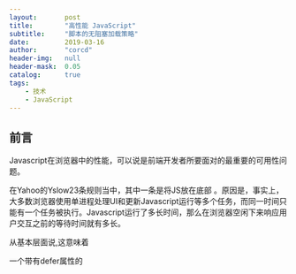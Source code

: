 ```yaml
---
layout:       post
title:        "高性能 JavaScript"
subtitle:     "脚本的无阻塞加载策略"
date:         2019-03-16
author:       "corcd"
header-img:   null
header-mask:  0.05
catalog:      true
tags:
    - 技术
    - JavaScript
---
```

## 前言
Javascript在浏览器中的性能，可以说是前端开发者所要面对的最重要的可用性问题。

在Yahoo的Yslow23条规则当中，其中一条是将JS放在底部 。原因是，事实上，大多数浏览器使用单进程处理UI和更新Javascript运行等多个任务，而同一时间只能有一个任务被执行。Javascript运行了多长时间，那么在浏览器空闲下来响应用户交互之前的等待时间就有多长。　

从基本层面说,这意味着<script>标签的出现使整个页面因脚本解析、运行而出现等待。不论实际的 JavaScript 代码是内联的还是包含在一个不相干的外部文件中,页面下载和解析过程必须停下,等待脚本 完成这些处理,然后才能继续。这是页面生命周期必不可少的部分,因为脚本可能在运行过程中修改页面 内容。典型的例子是 document.write()函数,例如:

```
<html>
  <head>
    <title>Script Example</title>
  </head> 
  
  <body>
     <p>
        <script type="text/javascript">
           document.write("The date is " + (new Date()).toDateString());
        </script> 
     </p>
  </body> 
</html>  　
```
当浏览器遇到一个<script>标签时,正如上面 HTML 页面中那样,无法预知 JavaScript 是否在<p>标签中 添加内容。因此,浏览器停下来,运行此 JavaScript 代码,然后再继续解析、翻译页面。同样的事情发生 在使用 src 属性加载 JavaScript 的过程中。浏览器必须首先下载外部文件的代码,这要占用一些时间,然后 解析并运行此代码。此过程中,页面解析和用户交互是被完全阻塞的。 　　

因为脚本阻塞其他页面资源的下载过程,所以推荐的办法是:将所有<script>标签放在尽可能接近<body> 标签底部的位置,尽量减少对整个页面下载的影响。例如:
```
<html>
  <head>
    <title>Script Example</title>
    <link rel="stylesheet" type="text/css" href="styles.css"> 
  </head>
  
  <body>
    <p>Hello world!</p>
    <-- Example of recommended script positioning --> 
      <script type="text/javascript" src="file1.js"></script> 
      <script type="text/javascript" src="file2.js"></script> 
      <script type="text/javascript" src="file3.js"></script>
  </body> 
</html>
```
此代码展示了所推荐的<script>标签在 HTML 文件中的位置。尽管脚本下载之间互相阻塞,但页面已经 下载完成并且显示在用户面前了,进入页面的速度不会显得太慢。这就是上面提到的将JS放到底部。

另外，Yahoo! 为他的“Yahoo! 用户接口(Yahoo! User Interface,YUI)”库创建一个“联合句柄”,这是通过他 们的“内容投递网络(Content Delivery Network,CDN)”实现的。任何一个网站可以使用一个“联合句柄”URL 指出包含 YUI 文件包中的哪些文件。例如,下面的 URL 包含两个文件: 　　
```
<script type="text/javascript" src="http://yui.yahooapis.com/combo?2.7.0/build/yahoo/yahoo-min.js&2.7.0/build/event/event-min.js"></script> 
```
此 URL 调用 2.7.0 版本的 yahoo-min.js 和 event-min.js 文件。这些文件在服务器上是两个分离的文件,但是 当服务器收到此 URL 请求时,两个文件将被合并在一起返回给客户端。通过这种方法,就不再需要两个 <script>标签(每个标签加载一个文件),一个<script>标签就可以加载他们。这是在HTML页面包含多个外部Javascript的最佳方法。

 

## Noblocking Scripts 非阻塞脚本

上述是页面初始状态包含多个Javascript脚本加载的最佳方法。Javascript倾向于阻塞浏览器某些处理过程，如http请求和界面刷新，这是开发者面临的最显著性能问题。保持Javascript文件短小，并限制http请求的数量，只是创建反应迅速的网页应用第一步。

但诸如大型网页有大量的Js代码，保持源码短小并不总是一种最佳选择。So，非阻塞脚本应运而生，我们需要的是向页面中逐步添加javascript，某种程度上而言不会阻塞浏览器。

而非阻塞脚本的关键在于，等页面完成加载之后，再加载Javascript源码，这意味着在window的load事件发出之后开始下载代码。

相关解释：　　

　　window 的load事件只会在页面载入完毕后触发一次且仅一次。

　　window.onload=function(){}必须等待网页中所有的内容加载完毕后 ( 包括元素的所有关联文件，例如图片 ) 才能执行，即Javascript此时才可以访问页面中的任何元素。

如下述几种方法：

#### Deferred Scripts 延期脚本

Html4为<script>标签定义了一个扩展属性：defer。

这个defer属性指明元素中所包含的脚本不打算修改DOM，因此代码可以稍后执行。defer属性只被Internet Explorer 4+和Firefox 3.5+支持，它不是一个理想的跨浏览器解决方案。在其他浏览器上，defer属性将被忽略。所以，<script>标签会按照正常默认方式处理，即是会造成阻塞。如果得到各个主流浏览器的支持，这仍是一种有效的解决方式。

<script type="text/javascript" src="file1.js" defer></script>
一个带有defer属性的<script>标签可以放置在文档的任何位置，它会在被解析时启动下载，直到DOM加载完成（在onload事件句柄被调用之前）。当一个defer的Javascript文件被下载时，它不会阻塞浏览器的其他处理过程，所以这些文件可以与其他资源一起并行下载。

可以使用下述代码测试浏览器是否支持defer属性：

```
<html>
  <head>
    <title>Script Defer Example</title>
  </head> 
 
  <body>
    <script defer> alert("defer");</script> 
    <script> alert("script"); </script> 
    <script> window.onload = function(){ alert("load");}; </script>
  </body> 
</html>
```

如果浏览器不支持defer，那么弹出的对话框的顺序是“defer”，“script”，“load”。
如果浏览器支持defer，那么弹出的对话框的顺序是“script”，“load”，“defer”。

　
HTML5新增了一个async属性，对比defer与async的异同：

> 相同之处：
- 加载文件时不阻塞页面渲染
- 使用这两个属性的脚本中不能调用document.write方法
- 有脚本的onload的事件回调

> 区别点：
- html的版本  html4.0中定义了defer；html5.0中定义了async
- 执行时刻：每一个async属性的脚本都在它下载结束之后立刻执行，同时会在window的load事件之前执行。所以就有可能出现脚本执行顺序被打乱的情况；每一个defer属性的脚本都是在页面解析完毕之后，按照原本的顺序执行，同时会在document的　　 DOMContentLoaded之前执行。


#### Dynamic Script Elements 动态脚本元素 

DOM允许我们使用Javascript动态创建HTML的几乎所有文档内容，一个新的<script>元素可以非常容易的通过标准DOM创建：
```
var script = document.createElement ("script");
script.type = "text/javascript";
script.src = "file1.js"; 
document.body.appendChild(script);
```
新的<script>元素加载file1.js源文件。此文件当元素添加到页面后立刻开始下载。此技术的重点在于：无论在何处启动下载，文件的下载和运行都不会阻塞其他页面处理过程。

当文件使用动态脚本节点下载时，返回的代码通常立即执行（除了Firefox和Opera，它们将等待此前的所有动态脚本节点执行完毕）。

大多数情况下，我们希望调用一个函数就可以实现Javascript文件的动态下载。下面的函数封装实现了标准实现和IE实现：

```
function loadScript(url, callback){
    var script = document.createElement ("script") ;
    script.type = "text/javascript";
    
    if (script.readyState){ //IE
        script.onreadystatechange = function(){
        if (script.readyState == "loaded" || script.readyState == "complete"){
            script.onreadystatechange = null;
            callback(); 
            }
        };
    } 
    else { //Others
        script.onload = function(){ callback();}; 
    }
    script.src = url;
    document.getElementsByTagName("head")[0].appendChild(script); 
}

loadScript("file1.js", function(){  //调用
    alert("File is loaded!"); 
});
```
此函数接受两个参数：Javascript文件的Url和一个当Javascript接收完成时触发的回调函数。属性检查用于决定监视哪种事件。最后一步src属性，并将javascript文件添加到head。

动态脚本加载是非阻塞Javascript下载中最常用的模式，因为它可以跨浏览器，而且简单易用。

 

#### XMLHttpRequest Script Injection XHR脚本注入

另一个以非阻塞方式获得脚本的方法是使用XMLHttpRequest(XHR)对象将脚本注入到页面中。此技术首先创建一个XHR对象，然后下载Javascript文件，接着用一个动态<script>元素将Javascript代码注入页面。看demo：　

```
var xhr = new XMLHttpRequest(); 
xhr.open("get", "file1.js", true); 
 xhr.onreadystatechange = function(){
    if (xhr.readyState == 4){
     if (xhr.status >= 200 && xhr.status < 300 || xhr.status == 304){ // 检查http状态码
        var script = document.createElement("script"); 
        script.type = "text/javascript";
        script.text = xhr.responseText;
        document.body.appendChild(script);
      } 
   }
}; 
xhr.send(null);
```
此代码向服务器发送一个获取file1.js的文件get请求。onreadystatechange事件处理函数检查readyState是不是4，然后检查http状态码是不是有效（200表示确定客户端请求已成功，2xx表示有效回应，304表示一个缓存响应）。如果收到一个有效响应，那么就创建一个新的<script>元素，将它的文本属性设置为从服务器接收到的responseText字符串。这样做实际上会创建一个带有内联代码的<script>元素，一旦新的<script>元素被添加到文档，代码将被执行，并准备使用。

此方法的优点是兼容性佳，且你可以下载不立即执行的Javascript代码。由于代码返回在<script>标签之外，它下载后不会自动执行，这使得你可以推迟执行。

此方法的确定是受到浏览器同源限制，Javascript文件必须与页面放置在同一个域内，不能从CDN(内容分发网络Content Delivery Network)下载。正因为这个原因，大型网页通常不采用XHR脚本注入技术。

 

#### Recommended Noblocking Pattern 推荐的非阻塞模式

推荐的向页面加载大量Javascript的方法分为两个步骤：

第一步，包含动态加载Javascript所需的代码，然后加载页面初始化所需的除了Javascript之外的部分。这部分代码尽量小，可能只包含loadScript()函数，它的下载和运行非常迅速，不会对页面造成很大干扰。
第二步，当初始代码准备好之后，用它来加载其余的Javascript。
例如：

```
<script type="text/javascript" src="loader.js">
</script> <script type="text/javascript">
loadScript("the-rest.js", function(){ 
　　Application.init();
}); 
</script>
```
将此代码放置在body的关闭标签</body>之前。这样做的好处是，首先，这样确保Javascript运行不会影响其他页面的其他部分显示。其次，当第二部分Javascript文件完成下载，所有应用程序所必须的DOM已经创建完毕，并做好被访问的准备，避免使用额外的事件处理（如window.onload）来得知页面是否已经准备好了。

另一个选择是直接将loadScript()函数嵌入在页面中，这可以减少一个http请求的开销。例如：

```
<script type="text/javascript"> 
  function loadScript(url, callback){
    var script = document.createElement ("script");
　  script.type = "text/javascript";
   
    if (script.readyState){ //IE script.onreadystatechange = function(){
      if (script.readyState == "loaded" || script.readyState == "complete"){
        script.onreadystatechange = null; 
        callback();
      } 
    };
  } else { //Others 
   script.onload = function(){
   　　callback(); 
   };
  }
  script.src = url; 
  document.getElementsByTagName("head")[0].appendChild(script);
}

loadScript("the-rest.js", function(){
　　Application.init(); 
});
</script>
```
一旦页面初始化代码下载完成，还可以使用loadScript()函数加载页面所需的额外功能函数。

介绍一个通用的工具，Yahoo! Search的Ryan Grove创建了LazyLoad库（参见：http://github.com/rgrove/lazyload/ ）。LazyLoad是一个强大的loadScript()函数。LazyLoad精缩之后只有大约1.5KB。用法举例如下：

```
<script type="text/javascript" src="lazyload-min.js"></script> 
<script type="text/javascript">
    LazyLoad.js("the-rest.js", function(){ 
    Application.init();
    }); 
</script>
```
　　

## 总结

- 将所有<script>标签放置在页面底部，紧靠关闭标签</body>的上方。此方法可以保证页面在脚本运行之前完成解析。
- 将脚本成组打包。页面的<script>标签越少，页面的加载速度就越快，响应也更迅速。不论外部脚本文件还是内联代码都是如此。

有几种方法可以使用非阻塞方式下载Javascript：
- 为<script>标签添加defer属性
- 动态创建<script>元素，用它下载并执行代码
- 用XHR对象下载代码，并注入到页面

**通过上述策略，可以极大提高那些使用Javascript代码的网页应用的实际性能。**